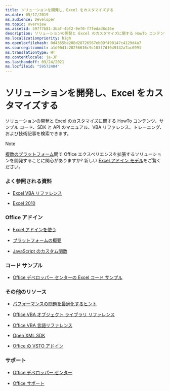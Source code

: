 ```yaml
---
title: ソリューションを開発し、Excel をカスタマイズする
ms.date: 05/17/2019
ms.audience: Developer
ms.topic: overview
ms.assetid: 597f7b81-3baf-4bf2-9ef0-f7fedad8c36e
description: ソリューションの開発と Excel のカスタマイズに関する HowTo コンテンツ、サンプル コード、SDK と API のマニュアル、VBA リファレンス、トレーニング、および技術記事を検索できます。
ms.localizationpriority: high
ms.openlocfilehash: 0d4355be208d28726567eb09f498147c4129d4a7
ms.sourcegitcommit: a1d9041c20256616c9c183f7d1049142a7ac6991
ms.translationtype: HT
ms.contentlocale: ja-JP
ms.lasthandoff: 09/24/2021
ms.locfileid: "59572404"
---
```

# <a name="develop-solutions-and-customize-excel"></a>ソリューションを開発し、Excel をカスタマイズする

ソリューションの開発と Excel のカスタマイズに関する HowTo コンテンツ、サンプル コード、SDK と API のマニュアル、VBA リファレンス、トレーニング、および技術記事を検索できます。
  
> [!NOTE]
> [複数のプラットフォーム](https://docs.microsoft.com/office/dev/add-ins/overview/office-add-in-availability)間で Office エクスペリエンスを拡張するソリューションを開発することに関心がありますか? 新しい [Excel アドイン モデル](https://docs.microsoft.com/office/dev/add-ins/excel/excel-add-ins-overview)をご覧ください。 
  
### <a name="viewed-most"></a>よく参照される資料
  
- [Excel VBA リファレンス](https://docs.microsoft.com/office/vba/api/overview/excel)
  
- [Excel 2010](https://docs.microsoft.com/previous-versions/office/developer/office-2010/ee658205(v=office.14))
  
### <a name="office-add-ins"></a>Office アドイン
  
- [Excel アドインを使う](https://docs.microsoft.com/office/dev/add-ins/excel/excel-add-ins-get-started-overview)
  
- [プラットフォームの概要](https://docs.microsoft.com/office/dev/add-ins/overview/office-add-ins)

- [JavaScript のカスタム関数](https://docs.microsoft.com/office/dev/add-ins/excel/custom-functions-overview)
  
### <a name="code-samples"></a>コード サンプル
  
- [Office デベロッパー センターの Excel コード サンプル](https://developer.microsoft.com/excel/gallery/?filterBy=Samples)
  
### <a name="other-resources"></a>その他のリソース
  
- [パフォーマンスの問題を最適化するヒント](https://docs.microsoft.com/office/vba/excel/concepts/excel-performance/excel-tips-for-optimizing-performance-obstructions)

- [Office VBA オブジェクト ライブラリ リファレンス](https://docs.microsoft.com/office/vba/api/overview/library-reference)
  
- [Office VBA 言語リファレンス](https://docs.microsoft.com/office/vba/api/overview/language-reference)
  
- [Open XML SDK](https://docs.microsoft.com/office/open-xml/open-xml-sdk)
  
- [Office の VSTO アドイン](https://docs.microsoft.com/visualstudio/vsto/create-vsto-add-ins-for-office-by-using-visual-studio?view=vs-2017)
  
### <a name="support"></a>サポート
  
- [Office デベロッパー センター](https://developer.microsoft.com/office)
  
- [Office サポート](https://support.office.com/)
